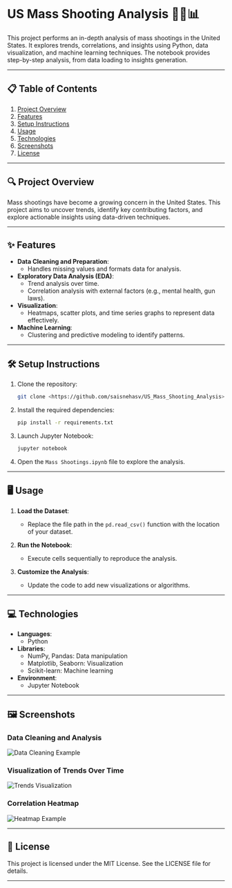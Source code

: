 
# US Mass Shooting Analysis 🕵️‍♂️📊

This project performs an in-depth analysis of mass shootings in the United States. It explores trends, correlations, and insights using Python, data visualization, and machine learning techniques. The notebook provides step-by-step analysis, from data loading to insights generation.

---

## 📋 Table of Contents

1. [Project Overview](#project-overview)
2. [Features](#features)
3. [Setup Instructions](#setup-instructions)
4. [Usage](#usage)
5. [Technologies](#technologies)
6. [Screenshots](#screenshots)
7. [License](#license)

---

## 🔍 Project Overview

Mass shootings have become a growing concern in the United States. This project aims to uncover trends, identify key contributing factors, and explore actionable insights using data-driven techniques.

---

## ✨ Features

- **Data Cleaning and Preparation**:
  - Handles missing values and formats data for analysis.
- **Exploratory Data Analysis (EDA)**:
  - Trend analysis over time.
  - Correlation analysis with external factors (e.g., mental health, gun laws).
- **Visualization**:
  - Heatmaps, scatter plots, and time series graphs to represent data effectively.
- **Machine Learning**:
  - Clustering and predictive modeling to identify patterns.

---

## 🛠️ Setup Instructions

1. Clone the repository:
   ```bash
   git clone <https://github.com/saisnehasv/US_Mass_Shooting_Analysis>
   ```

2. Install the required dependencies:
   ```bash
   pip install -r requirements.txt
   ```

3. Launch Jupyter Notebook:
   ```bash
   jupyter notebook
   ```

4. Open the `Mass Shootings.ipynb` file to explore the analysis.

---

## 🖥️ Usage

1. **Load the Dataset**:
   - Replace the file path in the `pd.read_csv()` function with the location of your dataset.

2. **Run the Notebook**:
   - Execute cells sequentially to reproduce the analysis.

3. **Customize the Analysis**:
   - Update the code to add new visualizations or algorithms.

---

## 💻 Technologies

- **Languages**:
  - Python
- **Libraries**:
  - NumPy, Pandas: Data manipulation
  - Matplotlib, Seaborn: Visualization
  - Scikit-learn: Machine learning
- **Environment**:
  - Jupyter Notebook

---

## 🖼️ Screenshots

### Data Cleaning and Analysis
![Data Cleaning Example](images/Data_Cleaning)

### Visualization of Trends Over Time
![Trends Visualization](images/Trend_Analysis)

### Correlation Heatmap
![Heatmap Example](images/heatmap)

---

## 📜 License

This project is licensed under the MIT License. See the LICENSE file for details.

---
